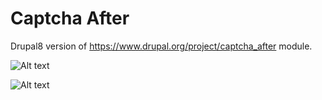 # Captcha After

Drupal8 version of https://www.drupal.org/project/captcha_after module.

![Alt text](https://cloud.githubusercontent.com/assets/1336423/25034407/bfb35a66-2103-11e7-826b-086742ab82e1.PNG?raw=true "Title")

![Alt text](https://cloud.githubusercontent.com/assets/1336423/25034408/bfdb769a-2103-11e7-846a-bb019638728c.PNG?raw=true "Title")


